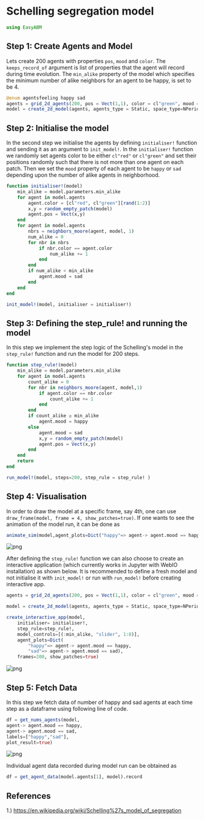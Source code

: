 
# Schelling segregation model

```julia
using EasyABM
```

## Step 1: Create Agents and Model

Lets create 200 agents with properties `pos`, `mood` and `color`. The `keeps_record_of` argument is list of properties that the agent will record during time evolution. The `min_alike` property of the model which specifies the minimum number of alike neighbors for an agent to be happy, is set to be 4. 

```julia
@enum agentsfeeling happy sad
agents = grid_2d_agents(200, pos = Vect(1,1), color = cl"green", mood = happy, keeps_record_of=Set([:pos, :mood]))
model = create_2d_model(agents, agents_type = Static, space_type=NPeriodic, size = (20,20), min_alike = 4)
```

## Step 2: Initialise the model

In the second step we initialise the agents by defining `initialiser!` function and sending it as an argument to `init_model!`. In the `initialiser!` function we randomly set agents color to be either `cl"red"` or `cl"green"` and set their positions randomly such that there is not more than one agent on each patch. Then we set the `mood` property of each agent to be `happy` or `sad` depending upon the number of alike agents in neighborhood. 


```julia
function initialiser!(model)
    min_alike = model.parameters.min_alike
    for agent in model.agents
        agent.color = [cl"red", cl"green"][rand(1:2)]
        x,y = random_empty_patch(model)   
        agent.pos = Vect(x,y)
    end    
    for agent in model.agents
        nbrs = neighbors_moore(agent, model, 1)
        num_alike = 0
        for nbr in nbrs
            if nbr.color == agent.color
                num_alike += 1
            end
        end
        if num_alike < min_alike
            agent.mood = sad
        end
    end
end

init_model!(model, initialiser = initialiser!)
```

## Step 3: Defining the step_rule! and running the model

In this step we implement the step logic of the Schelling's model in the `step_rule!` function and run the model for 200 steps. 



```julia
function step_rule!(model)
    min_alike = model.parameters.min_alike
    for agent in model.agents
        count_alike = 0
        for nbr in neighbors_moore(agent, model,1)
            if agent.color == nbr.color
                count_alike += 1
            end
        end
        if count_alike ≥ min_alike
            agent.mood = happy
        else
            agent.mood = sad
            x,y = random_empty_patch(model) 
            agent.pos = Vect(x,y)
        end
    end
    return
end

run_model!(model, steps=200, step_rule = step_rule! )
```

## Step 4: Visualisation 

In order to draw the model at a specific frame, say 4th, one can use `draw_frame(model, frame = 4, show_patches=true)`. If one wants to see the animation of the model run, it can be done as 

```julia
animate_sim(model,agent_plots=Dict("happy"=> agent-> agent.mood == happy, "sad"=> agent-> agent.mood == sad), show_patches=true)
```

![png](assets/Schelling/SchellingAnim1.png)


After defining the `step_rule!` function we can also choose to create an interactive application (which currently works in Jupyter with WebIO installation) as shown below. It is recommended to define a fresh model and not initialise it with `init_model!` or run with `run_model!` before creating interactive app. 

```julia
agents = grid_2d_agents(200, pos = Vect(1,1), color = cl"green", mood = happy, keeps_record_of=Set([:pos, :mood]))

model = create_2d_model(agents, agents_type = Static, space_type=NPeriodic, size = (20,20), min_alike = 4)

create_interactive_app(model, 
    initialiser= initialiser!,
    step_rule=step_rule!,
    model_controls=[(:min_alike, "slider", 1:8)], 
    agent_plots=Dict(
        "happy"=> agent-> agent.mood == happy, 
        "sad"=> agent-> agent.mood == sad),
    frames=200, show_patches=true) 
```

![png](assets/Schelling/SchellingIntApp.png)




## Step 5: Fetch Data 

In this step we fetch data of number of happy and sad agents at each time step as a dataframe using following line of code. 

```julia
df = get_nums_agents(model, 
agent-> agent.mood == happy, 
agent-> agent.mood == sad,
labels=["happy","sad"], 
plot_result=true)
```

![png](assets/Schelling/SchellingPlot1.png)

Individual agent data recorded during model run can be obtained as 

```julia
df = get_agent_data(model.agents[1], model).record
```


## References
1.) https://en.wikipedia.org/wiki/Schelling%27s_model_of_segregation
    


